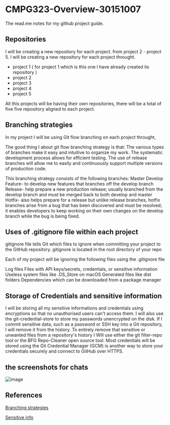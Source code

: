 # CMPG323-Overview-30151007
 The read.me notes for my github project guide.

## Repositories
I will be creating a new repository for each project. from project 2 - project 5.
I will be creating a new repository for each project throught.

* project 1 ( for project 1 which is this one I have already created its repository )
* project 2
* project 3
* project 4
* project 5


All this projects will be having their own repositories, there will be a total of five five repository aligned to each project.

## Branching strategies
In my project I will be using Git flow branching on each project throught,

The good thing I about git flow branching strategy is that:
The various types of branches make it easy and intuitive to organize my work.
The systematic development process allows for efficient testing.
The use of release branches will allow me to easily and continuously support multiple versions of production code.

This branching strategy consists of the following branches:
Master 
Develop
Feature- to develop new features that branches off the develop branch 
Release- help prepare a new production release; usually branched from the develop branch and must be merged back to both develop and master
Hotfix- also helps prepare for a release but unlike release branches, hotfix branches arise from a bug that has been discovered and must be resolved; it enables developers to keep working on their own changes on the develop branch while the bug is being fixed.

## Uses of .gitignore file within each project

gitignore file tells Git which files to ignore when committing your project to the GitHub repository. gitignore is located in the root directory of your repo

Each of my project will  be ignoring the  following files using the  .gitignore file

Log files
Files with API keys/secrets, credentials, or sensitive information
Useless system files like .DS_Store on macOS
Generated files like dist folders
Dependencies which can be downloaded from a package manager

## Storage of Credentials and sensitive information
 I will be storing all my sensitive informations and credentials using encryptions so that no unauthorised users can't access them.
 I will also use the  git-credential-store to store my passwords unencrypted on the disk.
 If I commit sensitive data, such as a password or SSH key into a Git repository, I will  remove it from the history. To entirely remove  that sensitive  or unwanted files from a repository's history I Will use either the git filter-repo tool or the BFG Repo-Cleaner open source tool.
Most credentials will be stored using the Git Credential Manager (GCM) is another way to store your credentials securely and connect to GitHub over HTTPS. 
 ## the screenshots for chats
 ![image](https://user-images.githubusercontent.com/111001425/187912484-2384fba1-821b-4570-948c-c05997d3e9f0.png)

 ## References
 [Branching strategies](https://www.flagship.io/git-branching-strategies/)
 
 [Sensitive info](https://docs.github.com/en/actions/security-guides/encrypted-secrets)
